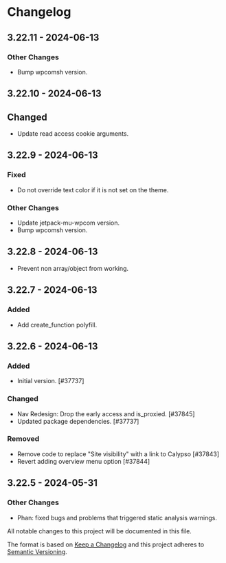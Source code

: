 # Changelog

## 3.22.11 - 2024-06-13
### Other Changes
- Bump wpcomsh version.

## 3.22.10 - 2024-06-13
## Changed
- Update read access cookie arguments.

## 3.22.9 - 2024-06-13
### Fixed
- Do not override text color if it is not set on the theme.

### Other Changes
- Update jetpack-mu-wpcom version.
- Bump wpcomsh version.

## 3.22.8 - 2024-06-13
- Prevent non array/object from working.

## 3.22.7 - 2024-06-13
### Added
- Add create_function polyfill.

## 3.22.6 - 2024-06-13
### Added
- Initial version. [#37737]

### Changed
- Nav Redesign: Drop the early access and is_proxied. [#37845]
- Updated package dependencies. [#37737]

### Removed
- Remove code to replace "Site visibility" with a link to Calypso [#37843]
- Revert adding overview menu option [#37844]

## 3.22.5 - 2024-05-31
### Other Changes
- Phan: fixed bugs and problems that triggered static analysis warnings.

[13.3]: https://wp.me/p1moTy-19qu

All notable changes to this project will be documented in this file.

The format is based on [Keep a Changelog](https://keepachangelog.com/en/1.0.0/)
and this project adheres to [Semantic Versioning](https://semver.org/spec/v2.0.0.html).
